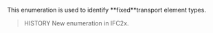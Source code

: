 This enumeration is used to identify \*\*fixed\*\*transport element types.  
> HISTORY New enumeration in IFC2x.
